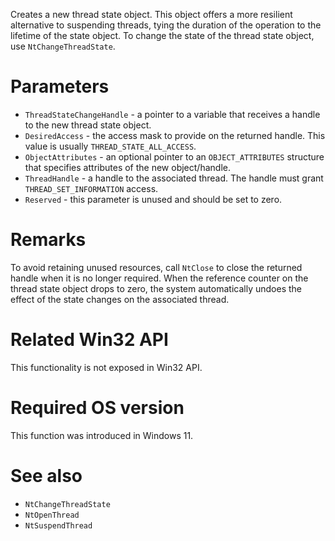 Creates a new thread state object. This object offers a more resilient alternative to suspending threads, tying the duration of the operation to the lifetime of the state object. To change the state of the thread state object, use `NtChangeThreadState`.

# Parameters
 - `ThreadStateChangeHandle` - a pointer to a variable that receives a handle to the new thread state object.
 - `DesiredAccess` - the access mask to provide on the returned handle. This value is usually `THREAD_STATE_ALL_ACCESS`.
 - `ObjectAttributes` - an optional pointer to an `OBJECT_ATTRIBUTES` structure that specifies attributes of the new object/handle.
 - `ThreadHandle` - a handle to the associated thread. The handle must grant `THREAD_SET_INFORMATION` access.
 - `Reserved` - this parameter is unused and should be set to zero.

# Remarks
To avoid retaining unused resources, call `NtClose` to close the returned handle when it is no longer required. When the reference counter on the thread state object drops to zero, the system automatically undoes the effect of the state changes on the associated thread.

# Related Win32 API
This functionality is not exposed in Win32 API.

# Required OS version
This function was introduced in Windows 11.

# See also
 - `NtChangeThreadState`
 - `NtOpenThread`
 - `NtSuspendThread`
